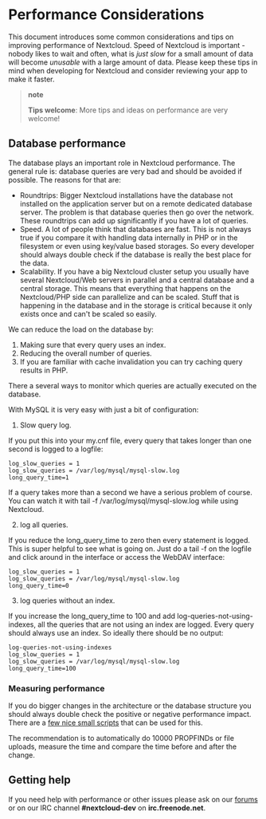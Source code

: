 Performance Considerations
==========================

This document introduces some common considerations and tips on
improving performance of Nextcloud. Speed of Nextcloud is important -
nobody likes to wait and often, what is *just slow* for a small amount
of data will become *unusable* with a large amount of data. Please keep
these tips in mind when developing for Nextcloud and consider reviewing
your app to make it faster.

> **note**
>
> **Tips welcome**: More tips and ideas on performance are very welcome!

Database performance
--------------------

The database plays an important role in Nextcloud performance. The
general rule is: database queries are very bad and should be avoided if
possible. The reasons for that are:

-   Roundtrips: Bigger Nextcloud installations have the database not
    installed on the application server but on a remote dedicated
    database server. The problem is that database queries then go over
    the network. These roundtrips can add up significantly if you have a
    lot of queries.
-   Speed. A lot of people think that databases are fast. This is not
    always true if you compare it with handling data internally in PHP
    or in the filesystem or even using key/value based storages. So
    every developer should always double check if the database is really
    the best place for the data.
-   Scalability. If you have a big Nextcloud cluster setup you usually
    have several Nextcloud/Web servers in parallel and a central
    database and a central storage. This means that everything that
    happens on the Nextcloud/PHP side can parallelize and can be scaled.
    Stuff that is happening in the database and in the storage is
    critical because it only exists once and can't be scaled so easily.

We can reduce the load on the database by:

1.  Making sure that every query uses an index.
2.  Reducing the overall number of queries.
3.  If you are familiar with cache invalidation you can try caching
    query results in PHP.

There a several ways to monitor which queries are actually executed on
the database.

With MySQL it is very easy with just a bit of configuration:

1.  Slow query log.

If you put this into your my.cnf file, every query that takes longer
than one second is logged to a logfile:

    log_slow_queries = 1
    log_slow_queries = /var/log/mysql/mysql-slow.log
    long_query_time=1

If a query takes more than a second we have a serious problem of course.
You can watch it with tail -f /var/log/mysql/mysql-slow.log while using
Nextcloud.

2.  log all queries.

If you reduce the long\_query\_time to zero then every statement is
logged. This is super helpful to see what is going on. Just do a tail -f
on the logfile and click around in the interface or access the WebDAV
interface:

    log_slow_queries = 1
    log_slow_queries = /var/log/mysql/mysql-slow.log
    long_query_time=0

3.  log queries without an index.

If you increase the long\_query\_time to 100 and add
log-queries-not-using-indexes, all the queries that are not using an
index are logged. Every query should always use an index. So ideally
there should be no output:

    log-queries-not-using-indexes
    log_slow_queries = 1
    log_slow_queries = /var/log/mysql/mysql-slow.log
    long_query_time=100

### Measuring performance

If you do bigger changes in the architecture or the database structure
you should always double check the positive or negative performance
impact. There are a [few nice small
scripts](https://github.com/owncloud/administration/tree/master/performance-tests)
that can be used for this.

The recommendation is to automatically do 10000 PROPFINDs or file
uploads, measure the time and compare the time before and after the
change.

Getting help
------------

If you need help with performance or other issues please ask on our
[forums](https://help.nextcloud.com) or on our IRC channel
**\#nextcloud-dev** on **irc.freenode.net**.
